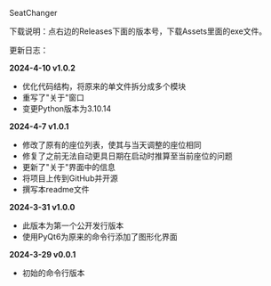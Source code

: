 SeatChanger

下载说明：点右边的Releases下面的版本号，下载Assets里面的exe文件。

更新日志：

**2024-4-10 v1.0.2**
* 优化代码结构，将原来的单文件拆分成多个模块
* 重写了"关于"窗口
* 变更Python版本为3.10.14

**2024-4-7 v1.0.1**
* 修改了原有的座位列表，使其与当天调整的座位相同
* 修复了之前无法自动更具日期在启动时推算至当前座位的问题
* 更新了"关于"界面中的信息
* 将项目上传到GitHub并开源
* 撰写本readme文件

**2024-3-31 v1.0.0**
* 此版本为第一个公开发行版本
* 使用PyQt6为原来的命令行添加了图形化界面

**2024-3-29 v0.0.1**
* 初始的命令行版本
